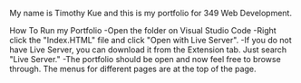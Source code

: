 My name is Timothy Kue and this is my portfolio for 349 Web Development.

How To Run my Portfolio
-Open the folder on Visual Studio Code
-Right click the "Index.HTML" file and click "Open with Live Server".
-If you do not have Live Server, you can download it from the Extension tab. Just search "Live Server."
-The portfolio should be open and now feel free to browse through. The menus for different pages are at the top of the page.